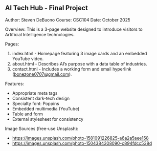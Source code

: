 AI Tech Hub - Final Project
----------------------------
Author: Steven DeBuono
Course: CSC104
Date: October 2025

Overview:
This is a 3-page website designed to introduce visitors to Artificial Intelligence technologies.

Pages:
1. index.html - Homepage featuring 3 image cards and an embedded YouTube video.
2. about.html - Describes AI’s purpose with a data table of industries.
3. contact.html - Includes a working form and email hyperlink (bonezone0707@gmail.com).

Features:
- Appropriate meta tags
- Consistent dark-tech design
- Specialty font: Poppins
- Embedded multimedia (YouTube)
- Table and form
- External stylesheet for consistency

Image Sources (free-use Unsplash):
- https://images.unsplash.com/photo-1581091226825-a6a2a5aee158
- https://images.unsplash.com/photo-1504384308090-c894fdcc538d
